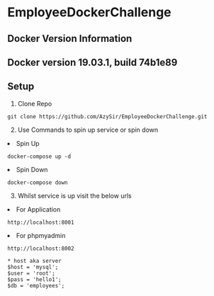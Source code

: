 # EmployeeDockerChallenge

## Docker Version Information
Docker version 19.03.1, build 74b1e89<br />
---- 
## Setup  
1) Clone Repo
```
git clone https://github.com/AzySir/EmployeeDockerChallenge.git
```

2) Use Commands to spin up service or spin down
<li>Spin Up</li>

```
docker-compose up -d
```

<li>Spin Down</li>

```
docker-compose down
```

3) Whilst service is up visit the below urls

<li>For Application</li>

```
http://localhost:8001
```

<li>For phpmyadmin</li>

```
http://localhost:8002

* host aka server
$host = 'mysql';
$user = 'root';
$pass = 'hello1';
$db = 'employees';

```
